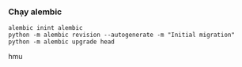 ### Chạy alembic

```
alembic inint alembic
python -m alembic revision --autogenerate -m "Initial migration"
python -m alembic upgrade head
```

hmu
